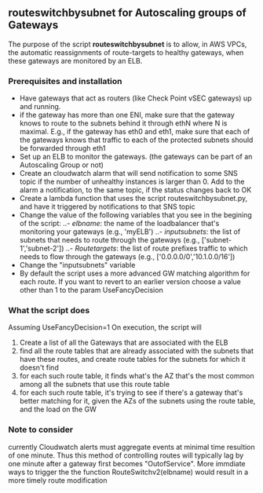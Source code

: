 ## routeswitchbysubnet for Autoscaling groups of Gateways

The purpose of the script **routeswitchbysubnet** is to allow, in AWS VPCs, the automatic reassignments of route-targets to healthy gateways, when these gateways are monitored by an ELB.



### Prerequisites and installation

- Have gateways that act as routers (like Check Point vSEC gateways) up and running.  
- if the gateway has more than one ENI, make sure that the gateway knows to route to the subnets behind it through ethN where N is maximal. E.g., if the gateway has eth0 and eth1, make sure that each of the gateways knows that traffic to each of the protected subnets should be forwarded through eth1
- Set up an ELB to monitor the gateways. (the gateways can be part of an Autoscaling Group or not)
- Create an cloudwatch alarm that will send notification to some SNS topic if the number of unhealthy instances is larger than 0. Add to the alarm a notification, to the same topic, if the status changes back to OK
- Create a lambda function that uses the script routeswitchbysubnet.py, and have it triggered by notifications to that SNS topic 
- Change the value of the following variables that you see in the begining of the script:
	..- *elbname*: the name of the loadbalancer that's monitoring your gateways (e.g., 'myELB')
	..- *inputsubnets*: the list of subnets that needs to route through the gateways (e.g., ['subnet-1','subnet-2'])
	..- *Routetargets*: the list of route prefixes traffic to which needs to flow through the gateways (e.g., ['0.0.0.0/0','10.1.0.0/16'])
- Change the "inputsubnets" variable
- By default the script uses a more advanced GW matching algorithm for each route. If you want to revert to an earlier version choose a value other than 1 to the param UseFancyDecision


### What the script does

Assuming UseFancyDecision=1 On execution, the script will 
1) Create a list of all the Gateways that are associated with the ELB
2) find all the route tables that are already associated with the subnets that have these routes, and create route tables for the subnets for which it doesn't find 
3) for each such route table, it finds what's the AZ that's the most common among all the subnets that use this route table
4) for each such route table, it's trying to see if there's a gateway that's better matching for it, given the AZs of the subnets using the route table, and the load on the GW

### Note to consider
currently Cloudwatch alerts must aggregate events at minimal time resultion of one minute. Thus this method of controlling routes will typically lag by one minute after a gateway first becomes "OutofService". More immdiate ways to trigger the the function RouteSwitchv2(elbname) would result in a more timely route modification

